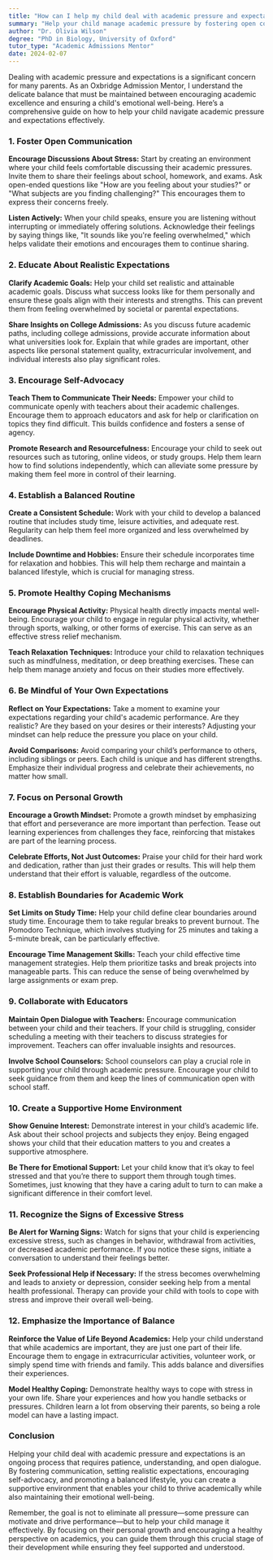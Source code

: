 ```yaml
---
title: "How can I help my child deal with academic pressure and expectations?"
summary: "Help your child manage academic pressure by fostering open communication, encouraging discussions, and supporting their emotional well-being."
author: "Dr. Olivia Wilson"
degree: "PhD in Biology, University of Oxford"
tutor_type: "Academic Admissions Mentor"
date: 2024-02-07
---
```


Dealing with academic pressure and expectations is a significant concern for many parents. As an Oxbridge Admission Mentor, I understand the delicate balance that must be maintained between encouraging academic excellence and ensuring a child's emotional well-being. Here’s a comprehensive guide on how to help your child navigate academic pressure and expectations effectively.

### 1. Foster Open Communication

**Encourage Discussions About Stress:**
Start by creating an environment where your child feels comfortable discussing their academic pressures. Invite them to share their feelings about school, homework, and exams. Ask open-ended questions like "How are you feeling about your studies?" or "What subjects are you finding challenging?" This encourages them to express their concerns freely.

**Listen Actively:**
When your child speaks, ensure you are listening without interrupting or immediately offering solutions. Acknowledge their feelings by saying things like, "It sounds like you're feeling overwhelmed," which helps validate their emotions and encourages them to continue sharing.

### 2. Educate About Realistic Expectations

**Clarify Academic Goals:**
Help your child set realistic and attainable academic goals. Discuss what success looks like for them personally and ensure these goals align with their interests and strengths. This can prevent them from feeling overwhelmed by societal or parental expectations.

**Share Insights on College Admissions:**
As you discuss future academic paths, including college admissions, provide accurate information about what universities look for. Explain that while grades are important, other aspects like personal statement quality, extracurricular involvement, and individual interests also play significant roles.

### 3. Encourage Self-Advocacy

**Teach Them to Communicate Their Needs:**
Empower your child to communicate openly with teachers about their academic challenges. Encourage them to approach educators and ask for help or clarification on topics they find difficult. This builds confidence and fosters a sense of agency.

**Promote Research and Resourcefulness:**
Encourage your child to seek out resources such as tutoring, online videos, or study groups. Help them learn how to find solutions independently, which can alleviate some pressure by making them feel more in control of their learning.

### 4. Establish a Balanced Routine

**Create a Consistent Schedule:**
Work with your child to develop a balanced routine that includes study time, leisure activities, and adequate rest. Regularity can help them feel more organized and less overwhelmed by deadlines.

**Include Downtime and Hobbies:**
Ensure their schedule incorporates time for relaxation and hobbies. This will help them recharge and maintain a balanced lifestyle, which is crucial for managing stress.

### 5. Promote Healthy Coping Mechanisms

**Encourage Physical Activity:**
Physical health directly impacts mental well-being. Encourage your child to engage in regular physical activity, whether through sports, walking, or other forms of exercise. This can serve as an effective stress relief mechanism.

**Teach Relaxation Techniques:**
Introduce your child to relaxation techniques such as mindfulness, meditation, or deep breathing exercises. These can help them manage anxiety and focus on their studies more effectively.

### 6. Be Mindful of Your Own Expectations

**Reflect on Your Expectations:**
Take a moment to examine your expectations regarding your child's academic performance. Are they realistic? Are they based on your desires or their interests? Adjusting your mindset can help reduce the pressure you place on your child.

**Avoid Comparisons:**
Avoid comparing your child’s performance to others, including siblings or peers. Each child is unique and has different strengths. Emphasize their individual progress and celebrate their achievements, no matter how small.

### 7. Focus on Personal Growth

**Encourage a Growth Mindset:**
Promote a growth mindset by emphasizing that effort and perseverance are more important than perfection. Tease out learning experiences from challenges they face, reinforcing that mistakes are part of the learning process.

**Celebrate Efforts, Not Just Outcomes:**
Praise your child for their hard work and dedication, rather than just their grades or results. This will help them understand that their effort is valuable, regardless of the outcome.

### 8. Establish Boundaries for Academic Work

**Set Limits on Study Time:**
Help your child define clear boundaries around study time. Encourage them to take regular breaks to prevent burnout. The Pomodoro Technique, which involves studying for 25 minutes and taking a 5-minute break, can be particularly effective.

**Encourage Time Management Skills:**
Teach your child effective time management strategies. Help them prioritize tasks and break projects into manageable parts. This can reduce the sense of being overwhelmed by large assignments or exam prep.

### 9. Collaborate with Educators

**Maintain Open Dialogue with Teachers:**
Encourage communication between your child and their teachers. If your child is struggling, consider scheduling a meeting with their teachers to discuss strategies for improvement. Teachers can offer invaluable insights and resources.

**Involve School Counselors:**
School counselors can play a crucial role in supporting your child through academic pressure. Encourage your child to seek guidance from them and keep the lines of communication open with school staff.

### 10. Create a Supportive Home Environment

**Show Genuine Interest:**
Demonstrate interest in your child’s academic life. Ask about their school projects and subjects they enjoy. Being engaged shows your child that their education matters to you and creates a supportive atmosphere.

**Be There for Emotional Support:**
Let your child know that it’s okay to feel stressed and that you’re there to support them through tough times. Sometimes, just knowing that they have a caring adult to turn to can make a significant difference in their comfort level.

### 11. Recognize the Signs of Excessive Stress

**Be Alert for Warning Signs:**
Watch for signs that your child is experiencing excessive stress, such as changes in behavior, withdrawal from activities, or decreased academic performance. If you notice these signs, initiate a conversation to understand their feelings better.

**Seek Professional Help if Necessary:**
If the stress becomes overwhelming and leads to anxiety or depression, consider seeking help from a mental health professional. Therapy can provide your child with tools to cope with stress and improve their overall well-being.

### 12. Emphasize the Importance of Balance

**Reinforce the Value of Life Beyond Academics:**
Help your child understand that while academics are important, they are just one part of their life. Encourage them to engage in extracurricular activities, volunteer work, or simply spend time with friends and family. This adds balance and diversifies their experiences.

**Model Healthy Coping:**
Demonstrate healthy ways to cope with stress in your own life. Share your experiences and how you handle setbacks or pressures. Children learn a lot from observing their parents, so being a role model can have a lasting impact.

### Conclusion

Helping your child deal with academic pressure and expectations is an ongoing process that requires patience, understanding, and open dialogue. By fostering communication, setting realistic expectations, encouraging self-advocacy, and promoting a balanced lifestyle, you can create a supportive environment that enables your child to thrive academically while also maintaining their emotional well-being. 

Remember, the goal is not to eliminate all pressure—some pressure can motivate and drive performance—but to help your child manage it effectively. By focusing on their personal growth and encouraging a healthy perspective on academics, you can guide them through this crucial stage of their development while ensuring they feel supported and understood.
    